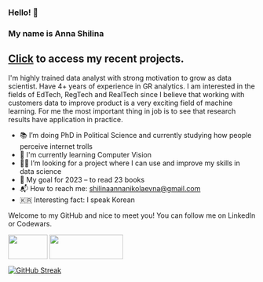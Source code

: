 ### Hello! 🙌

### My name is Anna Shilina

## [Click](https://github.com/anshilina/ds_projects_2022) to access my recent projects.

I'm highly trained data analyst with strong motivation to grow as data scientist. Have 4+ years of experience in GR analytics. I am interested in the fields of EdTech, RegTech and RealTech since I believe that working with customers data to improve product is a very exciting field of machine learning. For me the most important thing in job is to see that research results have application in practice. 

* 📚 I’m doing PhD in Political Science and currently studying how people perceive internet trolls
* 👀 I'm currently learning Computer Vision
* 👩‍💻 I’m looking for a project where I can use and improve my skills in data science
* 💎 My goal for 2023 – to read 23 books
* 📬 How to reach me: shilinaannanikolaevna@gmail.com
* 🇰🇷 Interesting fact: I speak Korean

Welcome to my GitHub and nice to meet you! You can follow me on LinkedIn or Codewars.

<a href="https://www.linkedin.com/in/anshilina/" target="blank"><img align="center" src="https://blog.waalaxy.com/wp-content/uploads/2021/01/Linkedin-Logo-2048x1280.png" alt="" height="50" width="80" /></a> <a href="https://www.codewars.com/users/annashilina" target="blank"><img align="center" src="https://www.codewars.com/users/annashilina/badges/micro" alt="" height="50" width="150" /></a>

[![GitHub Streak](http://github-readme-streak-stats.herokuapp.com?user=anshilina&theme=nord)](https://git.io/streak-stats)
